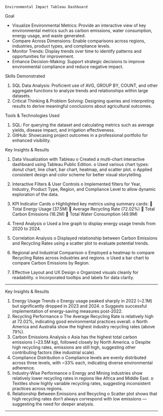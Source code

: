 	Environmental Impact Tableau Dashboard

Goal
- Visualize Environmental Metrics: Provide an interactive view of key environmental metrics such as carbon emissions, water consumption, energy usage, and waste generated.
- Compare Across Dimensions: Enable comparisons across regions, industries, product types, and compliance levels.
- Monitor Trends: Display trends over time to identify patterns and opportunities for improvement.
- Enhance Decision-Making: Support strategic decisions to improve environmental compliance and reduce negative impact.

Skills Demonstrated
1.	SQL Data Analysis: Proficient use of AVG, GROUP BY, COUNT, and other aggregate functions to analyze trends and relationships within large datasets.
2.	Critical Thinking & Problem Solving: Designing queries and interpreting results to derive meaningful conclusions about agricultural outcomes.

Tools & Technologies Used
1.	SQL: For querying the dataset and calculating metrics such as average yields, disease impact, and irrigation effectiveness.
2.	GitHub: Showcasing project outcomes in a professional portfolio for enhanced visibility.

Key Insights & Results
1.	Data Visualization with Tableau
o	Created a multi-chart interactive dashboard using Tableau Public Edition.
o	Used various chart types: donut chart, line chart, bar chart, heatmap, and scatter plot.
o	Applied consistent design and color scheme for better visual storytelling.

2.	Interactive Filters & User Controls
o	Implemented filters for Year, Industry, Product Type, Region, and Compliance Level to allow dynamic exploration of the data.


3.	KPI Indicator Cards
o	Highlighted key metrics using summary cards:
	Total Energy Usage (37.5M)
	Average Recycling Rate (72.02%)
	Total Carbon Emissions (16.2M)
	Total Water Consumption (49.9M)

4.	Trend Analysis
o	Used a line graph to display energy usage trends from 2020 to 2024.
5.	Correlation Analysis
o	Displayed relationship between Carbon Emissions and Recycling Rates using a scatter plot to evaluate potential trends.
6.	Regional and Industrial Comparison
o	Employed a heatmap to compare Recycling Rates across industries and regions.
o	Used a bar chart to compare Carbon Emissions by Region.
7.	Effective Layout and UX Design
o	Organized visuals cleanly for readability.
o	Incorporated tooltips and labels for data clarity.
________________________________________


Key Insights & Results
1.	Energy Usage Trends
o	Energy usage peaked sharply in 2022 (~2.1M) but significantly dropped in 2023 and 2024.
o	Suggests successful implementation of energy-saving measures post-2022.
2.	Recycling Performance
o	The Average Recycling Rate is relatively high at 72.02%, indicating good environmental practices overall.
o	North America and Australia show the highest industry recycling rates (above 79%).
3.	Carbon Emissions Analysis
o	Asia has the highest total carbon emissions (~23.5M kg), followed closely by North America.
o	Despite high recycling rates, emissions are still high, suggesting other contributing factors (like industrial scale).
4.	Compliance Distribution
o	Compliance levels are evenly distributed across three levels, with ~33% each, indicating diverse environmental adherence.
5.	Industry-Wise Performance
o	Energy and Mining industries show relatively lower recycling rates in regions like Africa and Middle East.
o	Textiles show highly variable recycling rates, suggesting inconsistent practices across regions.
6.	Relationship Between Emissions and Recycling
o	Scatter plot shows that high recycling rates don’t always correspond with low emissions — suggesting the need for deeper analysis.
________________________________________

